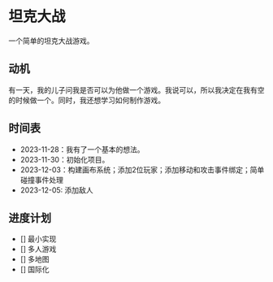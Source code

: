 # 坦克大战

一个简单的坦克大战游戏。

## 动机

有一天，我的儿子问我是否可以为他做一个游戏。我说可以，所以我决定在我有空的时候做一个。同时，我还想学习如何制作游戏。

## 时间表

- 2023-11-28：我有了一个基本的想法。
- 2023-11-30：初始化项目。
- 2023-12-03：构建画布系统；添加2位玩家；添加移动和攻击事件绑定；简单碰撞事件处理
- 2023-12-05: 添加敌人

## 进度计划

- [] 最小实现
- [] 多人游戏
- [] 多地图
- [] 国际化

